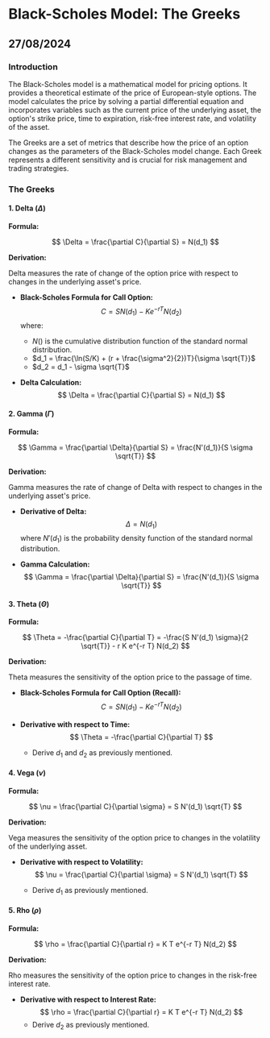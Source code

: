 # Black-Scholes Model: The Greeks
## 27/08/2024

### Introduction

The Black-Scholes model is a mathematical model for pricing options. It provides a theoretical estimate of the price of European-style options. The model calculates the price by solving a partial differential equation and incorporates variables such as the current price of the underlying asset, the option's strike price, time to expiration, risk-free interest rate, and volatility of the asset.

The Greeks are a set of metrics that describe how the price of an option changes as the parameters of the Black-Scholes model change. Each Greek represents a different sensitivity and is crucial for risk management and trading strategies.

### The Greeks

#### 1. Delta ($\Delta$)

**Formula:**

$$
\Delta = \frac{\partial C}{\partial S} = N(d_1)
$$

**Derivation:**

Delta measures the rate of change of the option price with respect to changes in the underlying asset's price.

- **Black-Scholes Formula for Call Option:**
  $$
  C = S N(d_1) - K e^{-rT} N(d_2)
  $$
  where:
  - $N()$ is the cumulative distribution function of the standard normal distribution.
  - $d_1 = \frac{\ln(S/K) + (r + \frac{\sigma^2}{2})T}{\sigma \sqrt{T}}$
  - $d_2 = d_1 - \sigma \sqrt{T}$

- **Delta Calculation:**
  $$
  \Delta = \frac{\partial C}{\partial S} = N(d_1)
  $$

#### 2. Gamma ($\Gamma$)

**Formula:**

$$
\Gamma = \frac{\partial \Delta}{\partial S} = \frac{N'(d_1)}{S \sigma \sqrt{T}}
$$

**Derivation:**

Gamma measures the rate of change of Delta with respect to changes in the underlying asset's price.

- **Derivative of Delta:**
  $$
  \Delta = N(d_1)
  $$
  where $N'(d_1)$ is the probability density function of the standard normal distribution.

- **Gamma Calculation:**
  $$
  \Gamma = \frac{\partial \Delta}{\partial S} = \frac{N'(d_1)}{S \sigma \sqrt{T}}
  $$

#### 3. Theta ($\Theta$)

**Formula:**

$$
\Theta = -\frac{\partial C}{\partial T} = -\frac{S N'(d_1) \sigma}{2 \sqrt{T}} - r K e^{-r T} N(d_2)
$$

**Derivation:**

Theta measures the sensitivity of the option price to the passage of time.

- **Black-Scholes Formula for Call Option (Recall):**
  $$
  C = S N(d_1) - K e^{-rT} N(d_2)
  $$

- **Derivative with respect to Time:**
  $$
  \Theta = -\frac{\partial C}{\partial T}
  $$
  - Derive $d_1$ and $d_2$ as previously mentioned.

#### 4. Vega ($\nu$)

**Formula:**

$$
\nu = \frac{\partial C}{\partial \sigma} = S N'(d_1) \sqrt{T}
$$

**Derivation:**

Vega measures the sensitivity of the option price to changes in the volatility of the underlying asset.

- **Derivative with respect to Volatility:**
  $$
  \nu = \frac{\partial C}{\partial \sigma} = S N'(d_1) \sqrt{T}
  $$

  - Derive $d_1$ as previously mentioned.

#### 5. Rho ($\rho$)

**Formula:**

$$
\rho = \frac{\partial C}{\partial r} = K T e^{-r T} N(d_2)
$$

**Derivation:**

Rho measures the sensitivity of the option price to changes in the risk-free interest rate.

- **Derivative with respect to Interest Rate:**
  $$
  \rho = \frac{\partial C}{\partial r} = K T e^{-r T} N(d_2)
  $$
  - Derive $d_2$ as previously mentioned.
